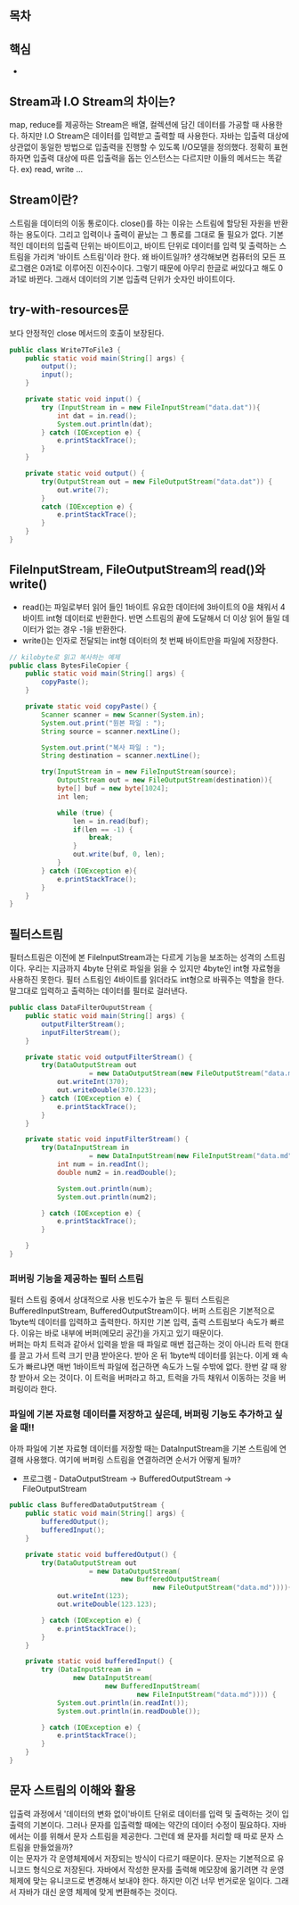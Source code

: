 ## 목차

## 핵심
- 

## Stream과 I.O Stream의 차이는?
map, reduce를 제공하는 Stream은 배열, 컬렉션에 담긴 데이터를 가공할 때 사용한다. 하지만 I.O Stream은 데이터를 입력받고 출력할 때 사용한다. 자바는 입출력 대상에 상관없이 동일한 방법으로 입출력을 진행할 수 있도록 I/O모델을 정의했다. 정확히 표현하자면 입출력 대상에 따른 입출력을 돕는 인스턴스는 다르지만 이들의 메서드는 똑같다. ex) read, write ...

## Stream이란?
스트림을 데이터의 이동 통로이다. close()를 하는 이유는 스트림에 할당된 자원을 반환하는 용도이다. 그리고 입력이나 출력이 끝났는 그 통로를 그대로 둘 필요가 없다.
기본적인 데이터의 입출력 단위는 바이트이고, 바이트 단위로 데이터를 입력 및 출력하는 스트림을 가리켜 '바이트 스트림'이라 한다. 왜 바이트일까? 생각해보면 컴퓨터의 모든 프로그램은 0과1로 이루어진 이진수이다. 그렇기 때문에 아무리 한글로 써있다고 해도 0과1로 바뀐다. 그래서 데이터의 기본 입출력 단위가 숫자인 바이트이다.

## try-with-resources문
보다 안정적인 close 메서드의 호출이 보장된다.

```java
public class Write7ToFile3 {
    public static void main(String[] args) {
        output();
        input();
    }

    private static void input() {
        try (InputStream in = new FileInputStream("data.dat")){
            int dat = in.read();
            System.out.println(dat);
        } catch (IOException e) {
            e.printStackTrace();
        }
    }

    private static void output() {
        try(OutputStream out = new FileOutputStream("data.dat")) {
            out.write(7);
        }
        catch (IOException e) {
            e.printStackTrace();
        }
    }
}
```


## FileInputStream, FileOutputStream의 read()와 write()
- read()는 파일로부터 읽어 들인 1바이트 유요한 데이터에 3바이트의 0을 채워서 4바이트 int형 데이터로 반환한다. 반면 스트림의 끝에 도달해서 더 이상 읽어 들일 데이터가 없는 경우 -1을 반환한다.
- write()는 인자로 전달되는 int형 데이터의 첫 번째 바이트만을 파일에 저장한다.

```java
// kilobyte로 읽고 복사하는 예제
public class BytesFileCopier {
    public static void main(String[] args) {
        copyPaste();
    }

    private static void copyPaste() {
        Scanner scanner = new Scanner(System.in);
        System.out.print("원본 파일 : ");
        String source = scanner.nextLine();

        System.out.print("복사 파일 : ");
        String destination = scanner.nextLine();

        try(InputStream in = new FileInputStream(source);
            OutputStream out = new FileOutputStream(destination)){
            byte[] buf = new byte[1024];
            int len;

            while (true) {
                len = in.read(buf);
                if(len == -1) {
                    break;
                }
                out.write(buf, 0, len);
            }
        } catch (IOException e){
            e.printStackTrace();
        }
    }
}

```

## 필터스트림
필터스트림은 이전에 본 FileInputStream과는 다르게 기능을 보조하는 성격의 스트림이다. 우리는 지금까지 4byte 단위로 파일을 읽을 수 있지만 4byte인 int형 자료형을 사용하진 못한다. 필터 스트림인 4바이트를 읽더라도 int형으로 바꿔주는 역할을 한다. 말그대로 입력하고 출력하는 데이터를 필터로 걸러낸다.

```java
public class DataFilterOuputStream {
    public static void main(String[] args) {
        outputFilterStream();
        inputFilterStream();
    }

    private static void outputFilterStream() {
        try(DataOutputStream out
                    = new DataOutputStream(new FileOutputStream("data.md"))){
            out.writeInt(370);
            out.writeDouble(370.123);
        } catch (IOException e) {
            e.printStackTrace();
        }
    }

    private static void inputFilterStream() {
        try(DataInputStream in
                    = new DataInputStream(new FileInputStream("data.md"))){
            int num = in.readInt();
            double num2 = in.readDouble();

            System.out.println(num);
            System.out.println(num2);

        } catch (IOException e) {
            e.printStackTrace();
        }

    }
}
```

### 퍼버링 기능을 제공하는 필터 스트림
필터 스트림 중에서 상대적으로 사용 빈도수가 높은 두 필터 스트림은 BufferedInputStream, BufferedOutputStream이다. 버퍼 스트림은 기본적으로 1byte씩 데이터를 입력하고 출력한다. 하지만 기본 입력, 출력 스트림보다 속도가 빠르다. 이유는 바로 내부에 버퍼(메모리 공간)을 가지고 있기 때문이다.<br>
버퍼는 마치 트럭과 같아서 입력을 받을 때 파일로 매번 접근하는 것이 아니라 트럭 한대를 끌고 가서 트럭 크기 만큼 받아온다. 받아 온 뒤 1byte씩 데이터를 읽는다. 이게 왜 속도가 빠르냐면 매번 1바이트씩 파일에 접근하면 속도가 느릴 수밖에 없다. 한번 갈 때 왕창 받아서 오는 것이다. 이 트럭을 버퍼라고 하고, 트럭을 가득 채워서 이동하는 것을 버퍼링이라 한다.

### 파일에 기본 자료형 데이터를 저장하고 싶은데, 버퍼링 기능도 추가하고 싶을 때!!
아까 파일에 기본 자료형 데이터를 저장할 때는 DataInputStream을 기본 스트림에 연결해 사용했다. 여기에 버퍼링 스트림을 연결하려면 순서가 어떻게 될까?
- 프로그램 - DataOutputStream -> BufferedOutputStream -> FileOutputStream

```java
public class BufferedDataOutputStream {
    public static void main(String[] args) {
        bufferedOutput();
        bufferedInput();
    }

    private static void bufferedOutput() {
        try(DataOutputStream out
                    = new DataOutputStream(
                            new BufferedOutputStream(
                                    new FileOutputStream("data.md")))){
            out.writeInt(123);
            out.writeDouble(123.123);

        } catch (IOException e) {
            e.printStackTrace();
        }
    }

    private static void bufferedInput() {
        try (DataInputStream in =
                new DataInputStream(
                        new BufferedInputStream(
                                new FileInputStream("data.md")))) {
            System.out.println(in.readInt());
            System.out.println(in.readDouble());

        } catch (IOException e) {
            e.printStackTrace();
        }
    }
}
```

## 문자 스트림의 이해와 활용
입출력 과정에서 '데이터의 변화 없이'바이트 단위로 데이터를 입력 및 출력하는 것이 입출력의 기본이다. 그러나 문자를 입출력할 때에는 약간의 데이터 수정이 필요하다. 자바에서는 이를 위해서 문자 스트림을 제공한다. 그런데 왜 문자를 처리할 때 따로 문자 스트림을 만들었을까?<br>
이는 문자가 각 운영체제에서 저장되는 방식이 다르기 때문이다. 문자는 기본적으로 유니코드 형식으로 저장된다. 자바에서 작성한 문자를 출력해 메모장에 옮기려면 각 운영체제에 맞는 유니코드로 변경해서 보내야 한다. 하지만 이건 너무 번거로운 일이다. 그래서 자바가 대신 운영 체제에 맞게 변환해주는 것이다.